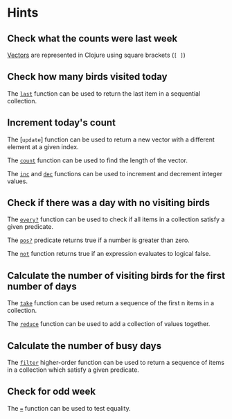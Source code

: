 # Hints

## Check what the counts were last week

[Vectors][vectors] are represented in Clojure using square brackets (`[ ]`)

## Check how many birds visited today

The [`last`][last] function can be used to return the last item in a sequential collection.

## Increment today's count

The [`update`] function can be used to return a new vector with a different element at a given index.

The [`count`][count] function can be used to find the length of the vector.

The [`inc`][inc] and [`dec`][dec] functions can be used to increment and decrement integer values.

## Check if there was a day with no visiting birds

The [`every?`][every?] function can be used to check if all items in a collection satisfy a given predicate.

The [`pos?`][pos?] predicate returns true if a number is greater than zero.

The [`not`][not] function returns true if an expression evaluates to logical false.

## Calculate the number of visiting birds for the first number of days

The [`take`][take] function can be used return a sequence of the first n items in a collection.

The [`reduce`][reduce] function can be used to add a collection of values together.

## Calculate the number of busy days

The [`filter`][filter] higher-order function can be used to return a sequence of items in a collection which satisfy a given predicate.

## Check for odd week

The [`=`][equality] function can be used to test equality.

[count]: https://clojuredocs.org/clojure.core/count
[dec]: https://clojuredocs.org/clojure.core/dec
[equality]: https://clojuredocs.org/clojure.core/=
[every?]: https://clojuredocs.org/clojure.core/every_q
[filter]: https://clojuredocs.org/clojure.core/filter
[inc]: https://clojuredocs.org/clojure.core/inc
[last]: https://clojuredocs.org/clojure.core/last
[not]: https://clojuredocs.org/clojure.core/not
[pos?]: https://clojuredocs.org/clojure.core/pos_q
[reduce]: https://clojuredocs.org/clojure.core/reduce
[take]: https://clojuredocs.org/clojure.core/take
[update]: https://clojuredocs.org/clojure.core/update
[vectors]: https://clojure.org/guides/learn/sequential_colls#_vectors
